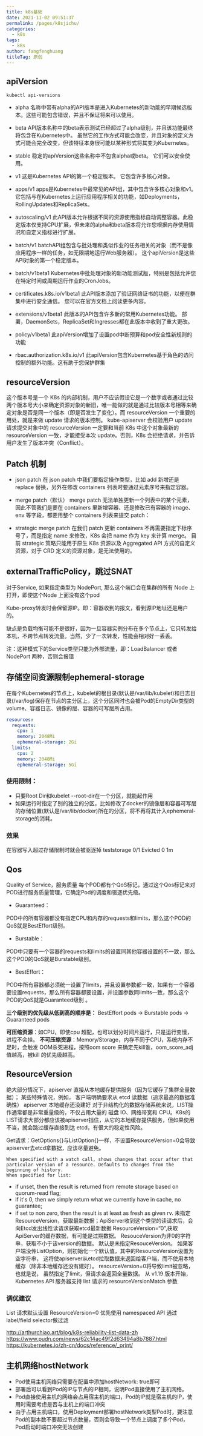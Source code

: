 ```yaml
---
title: k8s基础
date: 2021-11-02 09:51:37
permalink: /pages/k8sjichu/
categories: 
  - k8s
tags: 
  - k8s
author: fangfenghuang
titleTag: 原创
---
```


## apiVersion
```
kubectl api-versions
```

- alpha
名称中带有alpha的API版本是进入Kubernetes的新功能的早期候选版本。这些可能包含错误，并且不保证将来可以使用。

- beta
API版本名称中的beta表示测试已经超过了alpha级别，并且该功能最终将包含在Kubernetes中。 虽然它的工作方式可能会改变，并且对象的定义方式可能会完全改变，但该特征本身很可能以某种形式将其变为Kubernetes。

- stable
稳定的apiVersion这些名称中不包含alpha或beta。 它们可以安全使用。

- v1
这是Kubernetes API的第一个稳定版本。 它包含许多核心对象。

- apps/v1
apps是Kubernetes中最常见的API组，其中包含许多核心对象和v1。 它包括与在Kubernetes上运行应用程序相关的功能，如Deployments，RollingUpdates和ReplicaSets。

- autoscaling/v1
此API版本允许根据不同的资源使用指标自动调整容器。此稳定版本仅支持CPU扩展，但未来的alpha和beta版本将允许您根据内存使用情况和自定义指标进行扩展。

- batch/v1
batchAPI组包含与批处理和类似作业的任务相关的对象（而不是像应用程序一样的任务，如无限期地运行Web服务器）。 这个apiVersion是这些API对象的第一个稳定版本。

- batch/v1beta1
Kubernetes中批处理对象的新功能测试版，特别是包括允许您在特定时间或周期运行作业的CronJobs。

- certificates.k8s.io/v1beta1
此API版本添加了验证网络证书的功能，以便在群集中进行安全通信。 您可以在官方文档上阅读更多内容。

- extensions/v1beta1
此版本的API包含许多新的常用Kubernetes功能。 部署，DaemonSets，ReplicaSet和Ingresses都在此版本中收到了重大更改。

- policy/v1beta1
此apiVersion增加了设置pod中断预算和pod安全性新规则的功能

- rbac.authorization.k8s.io/v1
此apiVersion包含Kubernetes基于角色的访问控制的额外功能。这有助于您保护群集


## resourceVersion
这个版本号是一个 K8s 的内部机制，用户不应该假设它是一个数字或者通过比较两个版本号大小来确定资源对象的新旧，唯一能做的就是通过比较版本号相等来确定对象是否是同一个版本（即是否发生了变化）。而 resourceVersion 一个重要的用处，就是来做 update 请求的版本控制。
kube-apiserver 会校验用户 update 请求提交对象中的 resourceVersion 一定要和当前 K8s 中这个对象最新的 resourceVersion 一致，才能接受本次 update。否则，K8s 会拒绝请求，并告诉用户发生了版本冲突（Conflict）。

## Patch 机制
- json patch
在 json patch 中我们要指定操作类型，比如 add 新增还是 replace 替换，另外在修改 containers 列表时要通过元素序号来指定容器。

- merge patch（默认）
merge patch 无法单独更新一个列表中的某个元素，因此不管我们是要在 containers 里新增容器、还是修改已有容器的 image、env 等字段，都要用整个 containers 列表来提交 patch：

- strategic merge patch
在我们 patch 更新 containers 不再需要指定下标序号了，而是指定 name 来修改，K8s 会把 name 作为 key 来计算 merge。
目前 strategic 策略只能用于原生 K8s 资源以及 Aggregated API 方式的自定义资源，对于 CRD 定义的资源对象，是无法使用的。

## externalTrafficPolicy，跳过SNAT

对于Service, 如果指定类型为 NodePort, 那么这个端口会在集群的所有 Node 上打开，即使这个Node 上面没有这个pod

Kube-proxy转发时会保留源IP。即：容器收到的报文，看到源IP地址还是用户的。

缺点是负载均衡可能不是很好，因为一旦容器实例分布在多个节点上，它只转发给本机，不跨节点转发流量。当然，少了一次转发，性能会相对好一丢丢。

注：这种模式下的Service类型只能为外部流量，即：LoadBalancer 或者 NodePort 两种，否则会报错


## 存储空间资源限制ephemeral-storage

在每个Kubernetes的节点上，kubelet的根目录(默认是/var/lib/kubelet)和日志目录(/var/log)保存在节点的主分区上，这个分区同时也会被Pod的EmptyDir类型的volume、容器日志、镜像的层、容器的可写层所占用。

```yaml
resources:
  requests:
    cpu: 1
    memory: 2048Mi
    ephemeral-storage: 2Gi
  limits:
    cpu: 2
    memory: 2048Mi
    ephemeral-storage: 5Gi
```

### 使用限制：
- 只要Root Dir和kubelet --root-dir在一个分区，就能起作用
- 如果运行时指定了别的独立的分区，比如修改了docker的镜像层和容器可写层的存储位置(默认是/var/lib/docker)所在的分区，将不再将其计入ephemeral-storage的消耗。


### 效果
在容器写入超过存储限制时就会被驱逐掉
teststorage   0/1       Evicted   0         1m


## Qos
Quality of Service，服务质量
每个POD都有个QoS标记，通过这个Qos标记来对POD进行服务质量管理，它确定Pod的调度和驱逐优先级。
* Guaranteed：

POD中的所有容器都没有指定CPU和内存的requests和limits，那么这个POD的QoS就是BestEffort级别。

* Burstable：

POD中只要有一个容器的requests和limits的设置同其他容器设置的不一致，那么这个POD的QoS就是Burstable级别。

* BestEffort：

POD中所有容器都必须统一设置了limits，并且设置参数都一致，如果有一个容器要设置requests，那么所有容器都要设置，并设置参数同limits一致，那么这个POD的QoS就是Guaranteed级别 。

**三个级别的优先级从低到高的顺序是：**
BestEffort pods -> Burstable pods -> Guaranteed pods

**可压缩资源**：如CPU，即使cpu 超配，也可以划分时间片运行，只是运行变慢，进程不会挂。
**不可压缩资源**：Memory/Storage，内存不同于CPU，系统内存不足时，会触发 OOM杀死进程，按照oom score 来确定先kill谁，oom_score_adj值越高，被kill 的优先级越高。


## ResourceVersion
绝大部分情况下，apiserver 直接从本地缓存提供服务（因为它缓存了集群全量数据）；
某些特殊情况，例如，
客户端明确要求从 etcd 读数据（追求最高的数据准确性）
apiserver 本地缓存还没建好
对于非结构化的数据存储系统来说，LIST操作通常都是非常重量级的，不仅占用大量的 磁盘 IO、网络带宽和 CPU。K8s的LIST请求大部分都应该被apiserver挡住，从它的本地缓存提供服务，但如果使用不当，就会跳过缓存直接到达 etcd，有很大的稳定性风险。

Get请求：GetOptions{}与ListOption{}一样，不设置ResourceVersion=0会导致 apiserver去etcd拿数据，应该尽量避免。

```
When specified with a watch call, shows changes that occur after that particular version of a resource. Defaults to changes from the beginning of history. 
When specified for list: 
```
- if unset, then the result is returned from remote storage based on quorum-read flag;
- if it's 0, then we simply return what we currently have in cache, no guarantee;  
- if set to non zero, then the result is at least as fresh as given rv. 
未指定ResourceVersion，获取最新数据；ApiServer收到这个类型的读请求后，会向Etcd发出线性读请求获取etcd最新数据
ResourceVersion=“0”,获取ApiServer的缓存数据，有可能是过期数据。
ResouceVersion为非0的字符串，获取不小于该version的数据。
默认是未指定ResouceVersion。
如果客户端没传ListOption，则初始化一个默认值，其中的ResourceVersion设置为空字符串， 这将使apiserver从etcd拉取数据来返回给客户端，而不使用本地缓存（除非本地缓存还没有建好）。
resourceVersion=0将导致limit被忽略，也就是说， 虽然指定了limit，但请求会返回全量数据。
从 v1.19 版本开始，Kubernetes API 服务器支持 list 请求的 resourceVersionMatch 参数

### 调优建议
List 请求默认设置 ResourceVersion=0
优先使用 namespaced API
通过label/field selector做过滤


http://arthurchiao.art/blog/k8s-reliability-list-data-zh
https://www.pudn.com/news/62c14ac49f2d63494a8b7887.html
https://kubernetes.io/zh-cn/docs/reference/_print/

## 主机网络hostNetwork
- Pod使用主机网络只需要在配置中添加hostNetwork: true即可
- 部署后可以看到Pod的IP与节点的IP相同，说明Pod直接使用了主机网络。
- Pod直接使用主机的网络会占用宿主机的端口，Pod的IP就是宿主机的IP，使用时需要考虑是否与主机上的端口冲突
- 由于占用主机端口，使用Deployment部署hostNetwork类型Pod时，要注意Pod的副本数不要超过节点数量，否则会导致一个节点上调度了多个Pod，Pod启动时端口冲突无法创建

